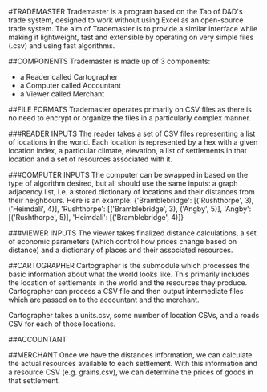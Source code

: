 #TRADEMASTER
Trademaster is a program based on the Tao of D&D's trade system, designed to work without using Excel as an open-source trade system. The aim of Trademaster is to provide a similar interface while making it lightweight, fast and extensible by operating on very simple files (.csv) and using fast algorithms.

##COMPONENTS
Trademaster is made up of 3 components:
- a Reader called Cartographer
- a Computer called Accountant
- a Viewer called Merchant

##FILE FORMATS
Trademaster operates primarily on CSV files as there is no need to encrypt or organize the files in a particularly complex manner.

###READER INPUTS
The reader takes a set of CSV files representing a list of locations in the world.
Each location is represented by a hex with a given location index, a particular climate, elevation, a list of settlements in that location and a set of resources associated with it.

###COMPUTER INPUTS
The computer can be swapped in based on the type of algorithm desired, but all should use the same inputs: a graph adjacency list, i.e. a stored dictionary of locations and their distances from their neighbours. Here is an example:
{'Bramblebridge': [('Rushthorpe', 3), ('Heimdali', 4)], 'Rushthorpe': [('Bramblebridge', 3), ('Angby', 5)], 'Angby': [('Rushthorpe', 5)], 'Heimdali': [('Bramblebridge', 4)]}

###VIEWER INPUTS
The viewer takes finalized distance calculations, a set of economic parameters (which control how prices change based on distance) and a dictionary of places and their associated resources.

##CARTOGRAPHER
Cartographer is the submodule which processes the basic information about what the world looks like. This primarily includes the location of settlements in the world and the resources
they produce. Cartographer can process a CSV file and then output intermediate files which are passed on to the accountant and the merchant.

Cartographer takes a units.csv, some number of location CSVs, and a roads CSV for each of those locations.

##ACCOUNTANT

##MERCHANT
Once we have the distances information, we can calculate the actual resources available to each settlement.
With this information and a resource CSV (e.g. grains.csv), we can determine the prices of goods in that settlement.
